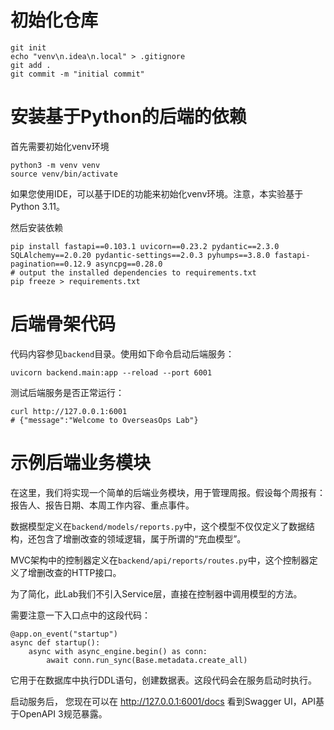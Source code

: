 # 初始化仓库

```shell
git init
echo "venv\n.idea\n.local" > .gitignore
git add .
git commit -m "initial commit"
```

# 安装基于Python的后端的依赖

首先需要初始化venv环境

```shell
python3 -m venv venv
source venv/bin/activate
```
如果您使用IDE，可以基于IDE的功能来初始化venv环境。注意，本实验基于Python 3.11。

然后安装依赖

```shell
pip install fastapi==0.103.1 uvicorn==0.23.2 pydantic==2.3.0 SQLAlchemy==2.0.20 pydantic-settings==2.0.3 pyhumps==3.8.0 fastapi-pagination==0.12.9 asyncpg==0.28.0
# output the installed dependencies to requirements.txt
pip freeze > requirements.txt
```

# 后端骨架代码

代码内容参见`backend`目录。使用如下命令启动后端服务：

```shell
uvicorn backend.main:app --reload --port 6001
```

测试后端服务是否正常运行：

```shell
curl http://127.0.0.1:6001
# {"message":"Welcome to OverseasOps Lab"}
```

# 示例后端业务模块

在这里，我们将实现一个简单的后端业务模块，用于管理周报。假设每个周报有：报告人、报告日期、本周工作内容、重点事件。

数据模型定义在`backend/models/reports.py`中，这个模型不仅仅定义了数据结构，还包含了增删改查的领域逻辑，属于所谓的“充血模型”。

MVC架构中的控制器定义在`backend/api/reports/routes.py`中，这个控制器定义了增删改查的HTTP接口。

为了简化，此Lab我们不引入Service层，直接在控制器中调用模型的方法。

需要注意一下入口点中的这段代码：

```
@app.on_event("startup")
async def startup():
    async with async_engine.begin() as conn:
        await conn.run_sync(Base.metadata.create_all)
```

它用于在数据库中执行DDL语句，创建数据表。这段代码会在服务启动时执行。

启动服务后， 您现在可以在 http://127.0.0.1:6001/docs 看到Swagger UI，API基于OpenAPI 3规范暴露。
